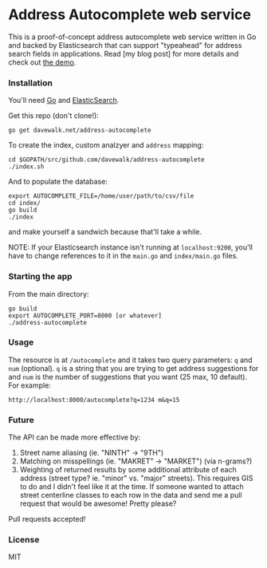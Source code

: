 # Address Autocomplete web service
This is a proof-of-concept address autocomplete web service written in Go and backed by Elasticsearch that can support "typeahead" for address search fields in applications. Read [my blog post] for more details and check out [the demo](http://autocomplete-demo.davewalk.net).  
### Installation
You'll need [Go](http://golang.org/doc) and [ElasticSearch](http://www.elasticsearch.org).  

Get this repo (don't clone!):  

    go get davewalk.net/address-autocomplete

To create the index, custom analzyer and `address` mapping:  

    cd $GOPATH/src/github.com/davewalk/address-autocomplete
    ./index.sh

And to populate the database:  

    export AUTOCOMPLETE_FILE=/home/user/path/to/csv/file
    cd index/
    go build
    ./index

and make yourself a sandwich because that'll take a while.  

NOTE: If your Elasticsearch instance isn't running at `localhost:9200`, you'll have to change references to it in the `main.go` and `index/main.go` files.  

### Starting the app

From the main directory:  

    go build
    export AUTOCOMPLETE_PORT=8000 [or whatever]
    ./address-autocomplete

### Usage

The resource is at `/autocomplete` and it takes two query parameters: `q` and `num` (optional). `q` is a string that you are trying to get address suggestions for and `num` is the number of suggestions that you want (25 max, 10 default). For example:
    
    http://localhost:8000/autocomplete?q=1234 m&q=15

### Future
The API can be made more effective by:
1. Street name aliasing (ie. "NINTH" -> "9TH")
2. Matching on misspellings (ie. "MAKRET" -> "MARKET") (via n-grams?)
3. Weighting of returned results by some additional attribute of each address (street type? ie. 
"minor" vs. "major" streets). This requires GIS to do and I didn't feel like it at the time. If someone wanted to attach street centerline classes to each row in the data and send me a pull request that would be awesome! Pretty please?  

Pull requests accepted!

### License
MIT
